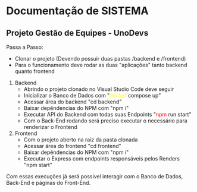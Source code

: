 # Documentação de SISTEMA  

## Projeto Gestão de Equipes - UnoDevs  

Passa a Passo:  
- Clonar o projeto (Devendo possuir duas pastas /backend e /frontend)
- Para o funcionamento deve rodar as duas "aplicações" tanto backend quanto frontend

1. Backend
   -   Abrindo o projeto clonado no Visual Studio Code deve seguir
   -   Inicializar o Banco de Dados com "<span style="color: yellow;">docker</span> compose up"
   -   Acessar área do backend "cd backend"
   -   Baixar depêndencias do NPM com "npm i"
   -   Executar API do Backend com todas suas Endpoints "<span style="color: red;">npm</span> run start"
   -   Com o Back-End rodando será preciso executar o necessário para renderizar o Frontend
2. Frontend
   -   Com o projeto aberto na raiz da pasta clonada
   -   Acessar área do frontend "cd frontend"
   -   Baixar depêndencias do NPM com "npm i"
   -   Executar o Express com endpoints responsáveis pelos Renders "npm start"

Com essas execuções já será possivel interagir com o Banco de Dados, Back-End e páginas do Front-End.
